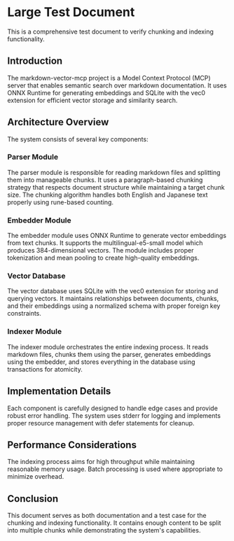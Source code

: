 # Large Test Document

This is a comprehensive test document to verify chunking and indexing functionality.

## Introduction

The markdown-vector-mcp project is a Model Context Protocol (MCP) server that enables semantic search over markdown documentation. It uses ONNX Runtime for generating embeddings and SQLite with the vec0 extension for efficient vector storage and similarity search.

## Architecture Overview

The system consists of several key components:

### Parser Module

The parser module is responsible for reading markdown files and splitting them into manageable chunks. It uses a paragraph-based chunking strategy that respects document structure while maintaining a target chunk size. The chunking algorithm handles both English and Japanese text properly using rune-based counting.

### Embedder Module

The embedder module uses ONNX Runtime to generate vector embeddings from text chunks. It supports the multilingual-e5-small model which produces 384-dimensional vectors. The module includes proper tokenization and mean pooling to create high-quality embeddings.

### Vector Database

The vector database uses SQLite with the vec0 extension for storing and querying vectors. It maintains relationships between documents, chunks, and their embeddings using a normalized schema with proper foreign key constraints.

### Indexer Module

The indexer module orchestrates the entire indexing process. It reads markdown files, chunks them using the parser, generates embeddings using the embedder, and stores everything in the database using transactions for atomicity.

## Implementation Details

Each component is carefully designed to handle edge cases and provide robust error handling. The system uses stderr for logging and implements proper resource management with defer statements for cleanup.

## Performance Considerations

The indexing process aims for high throughput while maintaining reasonable memory usage. Batch processing is used where appropriate to minimize overhead.

## Conclusion

This document serves as both documentation and a test case for the chunking and indexing functionality. It contains enough content to be split into multiple chunks while demonstrating the system's capabilities.
